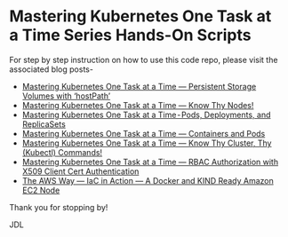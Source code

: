 # Mastering Kubernetes One Task at a Time Series Hands-On Scripts
For step by step instruction on how to use this code repo, please visit the associated blog posts- 

* [Mastering Kubernetes One Task at a Time — Persistent Storage Volumes with ‘hostPath’](https://medium.com/the-aws-way/mastering-kubernetes-one-task-at-a-time-persistent-storage-volumes-with-hostpath-ad645714bcc7)
* [Mastering Kubernetes One Task at a Time — Know Thy Nodes!](https://medium.com/the-aws-way/the-aws-way-mastering-kubernetes-one-task-at-a-time-know-thy-nodes-e3ad157ac2db)
* [Mastering Kubernetes One Task at a Time - Pods, Deployments, and ReplicaSets](https://github.com/jdluther2020/jdluther-kubernetes-io-tasks/blob/main/pods-deployments-replicasets.sh)
* [Mastering Kubernetes One Task at a Time — Containers and Pods](https://medium.com/the-aws-way/the-aws-way-mastering-kubernetes-one-task-at-a-time-containers-and-pods-e78fdafb1c0c)
* [Mastering Kubernetes One Task at a Time — Know Thy Cluster, Thy (Kubectl) Commands!](https://jdluther.medium.com/the-aws-way-mastering-kubernetes-one-task-at-a-time-know-thy-cluster-thy-commands-e8fa8b07dd54)
* [Mastering Kubernetes One Task at a Time — RBAC Authorization with X509 Client Cert Authentication](https://medium.com/the-aws-way/the-aws-way-mastering-kubernetes-one-task-at-a-time-rbac-authorization-with-x509-client-cert-762cccead549)
* [The AWS Way — IaC in Action — A Docker and KIND Ready Amazon EC2 Node](https://medium.com/the-aws-way/the-aws-way-iac-in-action-a-docker-and-kind-ready-amazon-ec2-node-a0e2d907f9ec)

Thank you for stopping by!

JDL
